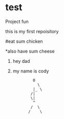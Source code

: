 # test
Project fun 

this is my first repoisitory

#eat sum chicken 

*also have sum cheese

1. hey dad

1. my name is cody 

```
            O
              \
            |_ \
           /|
           \|
            ^
           /  \
          /    \
```
